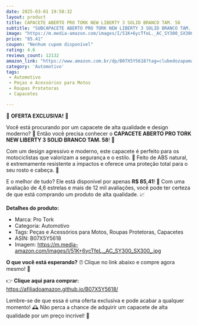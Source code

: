 ```yaml
---
date: 2025-03-01 19:58:32
layout: product
title: CAPACETE ABERTO PRO TORK NEW LIBERTY 3 SOLID BRANCO TAM. 58
subtitle: "SUBCAPACETE ABERTO PRO TORK NEW LIBERTY 3 SOLID BRANCO TAM. 58"
image: "https://m.media-amazon.com/images/I/51K+6ycTfeL._AC_SY300_SX300_.jpg"
price: "85.41"
coupon: "Nenhum cupom disponível"
rating: 4.6
reviews_count: 12132
amazon_link: "https://www.amazon.com.br/dp/B07X5Y5618?tag=clubedozapama-20"
category: 'Automotivo'
tags:
 - Automotivo
 - Peças e Acessórios para Motos
 - Roupas Protetoras
 - Capacetes

---
```


🚨 **OFERTA EXCLUSIVA!** 🚨

Você está procurando por um capacete de alta qualidade e design moderno? 🤔 Então você precisa conhecer o **CAPACETE ABERTO PRO TORK NEW LIBERTY 3 SOLID BRANCO TAM. 58**! 🎯

Com um design agressivo e moderno, este capacete é perfeito para os motociclistas que valorizam a segurança e o estilo. 🚀 Feito de ABS natural, é extremamente resistente a impactos e oferece uma proteção total para o seu rosto e cabeça. 🙌

E o melhor de tudo? Ele está disponível por apenas **R$ 85,41**! 🤑 Com uma avaliação de 4,6 estrelas e mais de 12 mil avaliações, você pode ter certeza de que está comprando um produto de alta qualidade. 📈

**Detalhes do produto:**

* Marca: Pro Tork
* Categoria: Automotivo
* Tags: Peças e Acessórios para Motos, Roupas Protetoras, Capacetes
* ASIN: B07X5Y5618
* Imagem: https://m.media-amazon.com/images/I/51K+6ycTfeL._AC_SY300_SX300_.jpg

**O que você está esperando?** ⏰ Clique no link abaixo e compre agora mesmo! 🎉

👉 **Clique aqui para comprar:** https://afiliadoamazon.github.io/B07X5Y5618/

Lembre-se de que essa é uma oferta exclusiva e pode acabar a qualquer momento! 🕰️ Não perca a chance de adquirir um capacete de alta qualidade por um preço incrível! 💸
